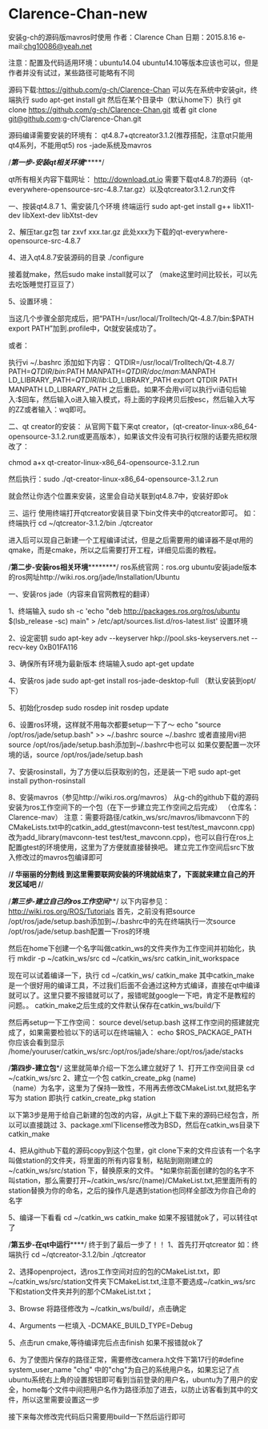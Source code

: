 # Clarence-Chan-new
安装g-ch的源码版mavros时使用
作者：Clarence Chan     日期：2015.8.16
e-mail:chg10086@yeah.net

注意：配置及代码适用环境：ubuntu14.04
ubuntu14.10等版本应该也可以，但是作者并没有试过，某些路径可能略有不同

源码下载:https://github.com/g-ch/Clarence-Chan
可以先在系统中安装git，终端执行 sudo apt-get install git
然后在某个目录中（默认home下）执行
git clone https://github.com/g-ch/Clarence-Chan.git
或者 git clone git@github.com:g-ch/Clarence-Chan.git


源码编译需要安装的环境有：
qt4.8.7+qtcreator3.1.2(推荐搭配，注意qt只能用qt4系列，不能用qt5)
ros -jade系统及mavros

/*************第一步-安装qt相关环境******************/

qt所有相关内容下载网址：
http://download.qt.io
需要下载qt4.8.7的源码（qt-everywhere-opensource-src-4.8.7.tar.gz）以及qtcreator3.1.2.run文件

一、按装qt4.8.7
1、需安装几个环境
终端运行
sudo apt-get install g++ libX11-dev libXext-dev libXtst-dev

2、解压tar.gz包
tar zxvf xxx.tar.gz
此处xxx为下载的qt-everywhere-opensource-src-4.8.7

4、进入qt4.8.7安装源码的目录
./configure 

接着就make，然后sudo make install就可以了
（make这里时间比较长，可以先去吃饭睡觉打豆豆了）


5、设置环境：

当这几个步骤全部完成后，把“PATH=/usr/local/Trolltech/Qt-4.8.7/bin:$PATH
export PATH”加到.profile中，Qt就安装成功了。

或者：

执行vi ~/.bashrc 添加如下内容：
QTDIR=/usr/local/Trolltech/Qt-4.8.7/
PATH=$QTDIR/bin:$PATH
MANPATH=$QTDIR/doc/man:$MANPATH
LD_LIBRARY_PATH=$QTDIR/lib:$LD_LIBRARY_PATH
export QTDIR PATH MANPATH LD_LIBRARY_PATH
之后重启。如果不会用vi可以执行vi语句后输入:$回车，然后输入o进入输入模式，将上面的字段拷贝后按esc，然后输入大写的ZZ或者输入：wq即可。



二、qt creator的安装：
从官网下载下来qt creator，(qt-creator-linux-x86_64-opensource-3.1.2.run或更高版本），如果该文件没有可执行权限的话要先把权限改了：

chmod a+x qt-creator-linux-x86_64-opensource-3.1.2.run

然后执行：sudo ./qt-creator-linux-x86_64-opensource-3.1.2.run

就会然让你选个位置来安装，这里会自动关联到qt4.8.7中，安装好即ok

三、运行
使用终端打开qtcreator安装目录下bin文件夹中的qtcreator即可。
如：终端执行 cd ~/qtcreator-3.1.2/bin
            ./qtcreator

进入后可以现自己新建一个工程编译试试，但是之后需要用的编译器不是qt用的qmake，而是cmake，所以之后需要打开工程，详细见后面的教程。

/******************第二步-安装ros相关环境**************************/
ros系统官网：ros.org
ubuntu安装jade版本的ros网址http://wiki.ros.org/jade/Installation/Ubuntu

一、安装ros jade（内容来自官网教程的翻译）

1、终端输入
sudo sh -c 'echo "deb http://packages.ros.org/ros/ubuntu $(lsb_release -sc) main" > /etc/apt/sources.list.d/ros-latest.list' 设置环境

2、设定密钥
sudo apt-key adv --keyserver hkp://pool.sks-keyservers.net --recv-key 0xB01FA116

3、确保所有环境为最新版本
终端输入sudo apt-get update

4、安装ros jade
sudo apt-get install ros-jade-desktop-full
（默认安装到opt/下）

5、初始化rosdep
sudo rosdep init
rosdep update

6、设置ros环境，这样就不用每次都要setup一下了～
echo "source /opt/ros/jade/setup.bash" >> ~/.bashrc
source ~/.bashrc
或者直接用vi把source /opt/ros/jade/setup.bash添加到~/.bashrc中也可以
如果仅要配置一次环境的话，source /opt/ros/jade/setup.bash

7、安装rosinstall，为了方便以后获取别的包，还是装一下吧
sudo apt-get install python-rosinstall

8、安装mavros（参见http://wiki.ros.org/mavros）
从g-ch的github下载的源码安装为ros工作空间下的一个包（在下一步建立完工作空间之后完成）
（仓库名：Clarence-mav）
注意：需要将路径/catkin_ws/src/mavros/libmavconn下的CMakeLists.txt中的catkin_add_gtest(mavconn-test test/test_mavconn.cpp)改为add_library(mavconn-test test/test_mavconn.cpp)，也可以自行在ros上配置gtest的环境使用，这里为了方便就直接替换吧。
建立完工作空间后src下放入修改过的mavros包编译即可

/**********************************************************/
                  华丽丽的分割线
到这里需要联网安装的环境就结束了，下面就来建立自己的开发区域吧
/**********************************************************/


/*****************第三步-建立自己的ros工作空间*******************/
以下内容参见：http://wiki.ros.org/ROS/Tutorials
首先，之前没有把source /opt/ros/jade/setup.bash添加到~/.bashrc中的先在终端执行一次source /opt/ros/jade/setup.bash配置一下ros的环境

然后在home下创建一个名字叫做catkin_ws的文件夹作为工作空间并初始化，执行
mkdir -p ~/catkin_ws/src
cd ~/catkin_ws/src
catkin_init_workspace

现在可以试着编译一下，执行
cd ~/catkin_ws/
catkin_make
其中catkin_make是一个很好用的编译工具，不过我们后面不会通过这种方式编译，直接在qt中编译就可以了。这里只要不报错就可以了，报错呢就google一下吧，肯定不是教程的问题。。
catkin_make之后生成的文件默认保存在catkin_ws/build/下

然后再setup一下工作空间：
source devel/setup.bash 
这样工作空间的搭建就完成了，如果需要检验以下的话可以在终端输入：
echo $ROS_PACKAGE_PATH
你应该会看到显示
/home/youruser/catkin_ws/src:/opt/ros/jade/share:/opt/ros/jade/stacks

/********************第四步-建立包*********************/
这里就简单介绍一下怎么建立就好了
1、打开工作空间目录
cd ~/catkin_ws/src
2、建立一个包
catkin_create_pkg (name)  
（name）为名字，这里为了保持一致性，不用再去修改CMakeList.txt,就把名字写为 station
即执行 catkin_create_pkg station 

以下第3步是用于给自己新建的包改的内容，从git上下载下来的源码已经包含，所以可以直接跳过
3、package.xml下license修改为BSD，然后在catkin_ws目录下catkin_make

4、把从github下载的源码copy到这个包里，git clone下来的文件应该有一个名字叫做station的文件夹，将里面的所有内容复制，粘贴到刚刚建立的~/catkin_ws/src/station 下，替换原来的文件。
*如果你前面创建的包的名字不叫station，那么需要打开~/catkin_ws/src/(name)/CMakeList.txt,把里面所有的station替换为你的命名，之后的操作凡是遇到station也同样全部改为你自己命的名字

5、编译一下看看
cd ~/catkin_ws
catkin_make
如果不报错就ok了，可以转往qt了

/******************第五步-在qt中运行**********************/
终于到了最后一步了！！
1、首先打开qtcreator
如：终端执行 cd ~/qtcreator-3.1.2/bin
            ./qtcreator

2、选择openproject，选ros工作空间对应的包的CMakeList.txt，即~/catkin_ws/src/station文件夹下CMakeList.txt,注意不要选成~/catkin_ws/src下和station文件夹并列的那个CMakeList.txt；

3、Browse 将路径修改为 ~/catkin_ws/build/，点击确定

4、Arguments 一栏填入 -DCMAKE_BUILD_TYPE=Debug

5、点击run cmake,等待编译完后点击finish
如果不报错就ok了

6、为了使图片保存的路径正常，需要修改camera.h文件下第17行的#define  system_user_name "chg" 中的"chg"为自己的系统用户名，如果忘记了点ubuntu系统右上角的设置按钮即可看到当前登录的用户名，ubuntu为了用户的安全，home每个文件中间把用户名作为路径添加了进去，以防止访客看到其中的文件，所以这里需要设置这一步

接下来每次修改完代码后只需要用build一下然后运行即可

